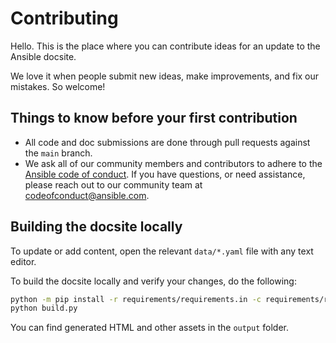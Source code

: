 # Contributing

Hello. This is the place where you can contribute ideas for an update to the Ansible docsite.

We love it when people submit new ideas, make improvements, and fix our mistakes. So welcome!

## Things to know before your first contribution

- All code and doc submissions are done through pull requests against the `main` branch.
- We ask all of our community members and contributors to adhere to the [Ansible code of conduct]. If you have questions, or need assistance, please reach out to our community team at [codeofconduct@ansible.com].

## Building the docsite locally

To update or add content, open the relevant ``data/*.yaml`` file with any text editor.

To build the docsite locally and verify your changes, do the following:

```sh
python -m pip install -r requirements/requirements.in -c requirements/requirements.txt
python build.py
```

You can find generated HTML and other assets in the ``output`` folder.

[Ansible code of conduct]: https://docs.ansible.com/ansible/latest/community/code_of_conduct.html
[codeofconduct@ansible.com]: mailto:codeofconduct@ansible.com
